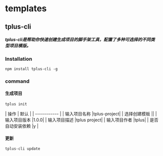# templates
## tplus-cli
##### tplus-cli是帮助你快速创建生成项目的脚手架工具，配置了多种可选择的不同类型项目模版。

### Installation

```
npm install tplus-cli -g
```
### command

#### 生成项目

```
tplus init
```

| 操作  | 默认  |
| ------------ |
|  输入项目名称 |tplus-project|
|  选择创建模板 ||
|  输入项目版本 |1.0.0|
|  输入项目描述 |tplus project|
|  输入项目作者 |tplus|
|  是否自动安装依赖 |y |

#### 更新
```
tplus-cli update
```
